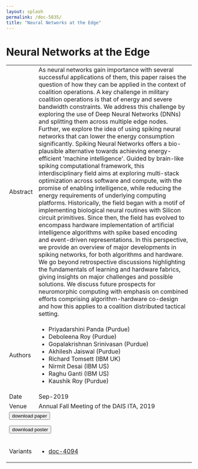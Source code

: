 ```yaml
---
layout: splash
permalink: /doc-5835/
title: "Neural Networks at the Edge"
---
```


# Neural Networks at the Edge

<table>
    <tbody>
    <tr>
        <td>Abstract</td>
        <td>As neural networks gain importance with several successful applications of them, this paper raises the question of how they can be applied in the context of coalition operations. A key challenge in military coalition operations is that of energy and severe bandwidth constraints. We address this challenge by exploring the use of Deep Neural Networks (DNNs) and splitting them across multiple edge nodes. Further, we explore the idea of using spiking neural networks that can lower the energy consumption significantly. Spiking Neural Networks offers a bio- plausible alternative towards achieving energy-efficient 'machine intelligence'. Guided by brain-like spiking computational framework, this interdisciplinary field aims at exploring multi-stack optimization across software and compute, with the promise of enabling intelligence, while reducing the energy requirements of underlying computing platforms. Historically, the field began with a motif of implementing biological neural routines with Silicon circuit primitives. Since then, the field has evolved to encompass hardware implementation of artificial intelligence algorithms with spike based encoding and event-driven representations. In this perspective, we provide an overview of major developments in spiking networks, for both algorithms and hardware. We go beyond retrospective discussions highlighting the fundamentals of learning and hardware fabrics, giving insights on major challenges and possible solutions. We discuss future prospects for neuromorphic computing with emphasis on combined efforts comprising algorithm-hardware co-design and how this applies to a coalition distributed tactical setting.</td>
    </tr>
    <tr>
        <td>Authors</td>
        <td>
            <ul>
                <li>Priyadarshini Panda (Purdue)</li>
                <li>Deboleena Roy (Purdue)</li>
                <li>Gopalakrishnan Srinivasan (Purdue)</li>
                <li>Akhilesh Jaiswal (Purdue)</li>
                <li>Richard Tomsett (IBM UK)</li>
                <li>Nirmit Desai (IBM US)</li>
                <li>Raghu Ganti (IBM US)</li>
                <li>Kaushik Roy (Purdue)</li>
            </ul>
        </td>
    </tr>
    <tr>
        <td>Date</td>
        <td>Sep-2019</td>
    </tr>
    <tr>
        <td>Venue</td>
        <td>Annual Fall Meeting of the DAIS ITA, 2019</td>
    </tr>
        <tr>
            <td colspan="2">
                <form method="get" action="https://dais-ita.org/sites/default/files/3903.pdf">
                    <button type="submit">download paper</button>
                </form>
                <form method="get" action="https://dais-ita.org/sites/default/files/3903_poster.pdf">
                    <button type="submit">download poster</button>
                </form>
            </td>
        </tr>
        <tr>
            <td>Variants</td>
            <td>
                <ul>
                    <li><a href="\doc-4094\">doc-4094</a></li>
                </ul>
            </td>
        </tr>
    </tbody>
</table>
